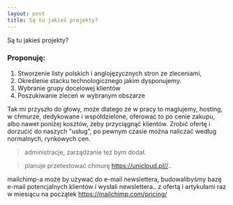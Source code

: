 ```yaml
---
layout: post
title: Są tu jakieś projekty?
---
```


Są tu jakieś projekty? 

<amp-img width="600" height="500" layout="responsive" src="http://lorempixel.com/600/500/"></amp-img>

### Proponuję:
1. Stworzenie listy polskich i anglojęzycznych stron ze zleceniami,
2. Określenie stacku technologicznego jakim dysponujemy.
3. Wybranie grupy docelowej klientów 
4. Poszukiwanie zleceń w wybranym obszarze

Tak mi przyszło do głowy, może dlatego że w pracy to maglujemy, hosting, w chmurze, dedykowane i współdzielone, oferować to po cenie zakupu, albo nawet poniżej kosztów, żeby przyciągnąć klientów. Zrobić ofertę i dorzućić do naszych "usług", po pewnym czasie można naliczać według normalnych, rynkowych cen.

> administracje, zarządzanie też bym dodał.

> planuje przetestować chmurę https://unicloud.pl//..

<amp-img width="600" height="300" layout="responsive" src="http://lorempixel.com/600/300/"></amp-img>

mailchimp-a może by używać do e-mail newslettera, budowalibyśmy bazę e-mail potencjalnych klientów i wysłali newslettera.. z ofertą i artykułami raz w miesiącu na początek 
https://mailchimp.com/pricing/
